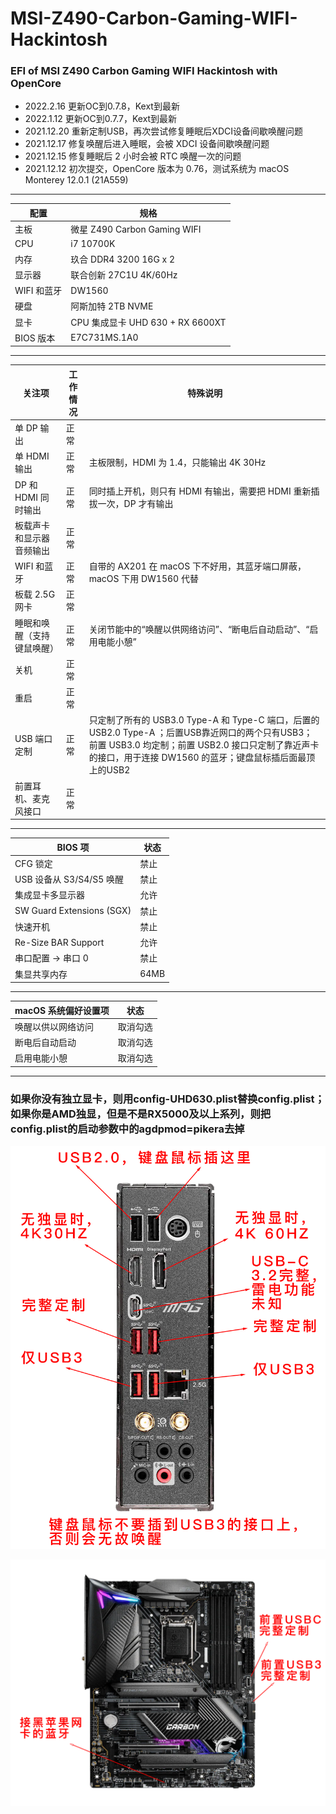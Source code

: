 # MSI-Z490-Carbon-Gaming-WIFI-Hackintosh

### EFI of MSI Z490 Carbon Gaming WIFI Hackintosh with OpenCore

- 2022.2.16 更新OC到0.7.8，Kext到最新
- 2022.1.12 更新OC到0.7.7，Kext到最新
- 2021.12.20 重新定制USB，再次尝试修复睡眠后XDCI设备间歇唤醒问题
- 2021.12.17 修复唤醒后进入睡眠，会被 XDCI 设备间歇唤醒问题
- 2021.12.15 修复睡眠后 2 小时会被 RTC 唤醒一次的问题
- 2021.12.12 初次提交，OpenCore 版本为 0.76，测试系统为 macOS Monterey 12.0.1 (21A559)

---

| 配置        | 规格                         |
| ----------- | ---------------------------- |
| 主板        | 微星 Z490 Carbon Gaming WIFI |
| CPU         | i7 10700K                    |
| 内存        | 玖合 DDR4 3200 16G x 2       |
| 显示器      | 联合创新 27C1U 4K/60Hz       |
| WIFI 和蓝牙 | DW1560                       |
| 硬盘        | 阿斯加特 2TB NVME            |
| 显卡        | CPU 集成显卡 UHD 630 + RX 6600XT       |
| BIOS 版本   | E7C731MS.1A0                 |

---

| 关注项                     | 工作情况 | 特殊说明                                                                                                                                                   |
| -------------------------- | -------- | ---------------------------------------------------------------------------------------------------------------------------------------------------------- |
| 单 DP 输出                 | 正常     |                                                                                                                                                            |
| 单 HDMI 输出               | 正常     | 主板限制，HDMI 为 1.4，只能输出 4K 30Hz                                                                                                                    |
| DP 和 HDMI 同时输出        | 正常     | 同时插上开机，则只有 HDMI 有输出，需要把 HDMI 重新插拔一次，DP 才有输出                                                                                    |
| 板载声卡和显示器音频输出   | 正常     |                                                                                                                                                            |
| WIFI 和蓝牙                | 正常     | 自带的 AX201 在 macOS 下不好用，其蓝牙端口屏蔽，macOS 下用 DW1560 代替                                                                                     |
| 板载 2.5G 网卡             | 正常     |                                                                                                                                                            |
| 睡眠和唤醒（支持键鼠唤醒） | 正常     | 关闭节能中的“唤醒以供网络访问”、“断电后自动启动”、“启用电能小憩”                                                                                           |
| 关机                       | 正常     |                                                                                                                                                            |
| 重启                       | 正常     |                                                                                                                                                            |
| USB 端口定制               | 正常     | 只定制了所有的 USB3.0 Type-A 和 Type-C 端口，后置的 USB2.0 Type-A ；后置USB靠近网口的两个只有USB3；前置 USB3.0 均定制；前置 USB2.0 接口只定制了靠近声卡的接口，用于连接 DW1560 的蓝牙；键盘鼠标插后面最顶上的USB2 |
| 前置耳机、麦克风接口       | 正常     |                                                                                                                                                            |

---

| BIOS 项                   | 状态 |
| ------------------------- | ---- |
| CFG 锁定                  | 禁止 |
| USB 设备从 S3/S4/S5 唤醒  | 禁止 |
| 集成显卡多显示器          | 允许 |
| SW Guard Extensions (SGX) | 禁止 |
| 快速开机                  | 禁止 |
| Re-Size BAR Support       | 允许 |
| 串口配置 -> 串口 0        | 禁止 |
| 集显共享内存              | 64MB |

---

| macOS 系统偏好设置项                   | 状态     |
| -------------------------------------- | -------- |
| 唤醒以供以网络访问                     | 取消勾选 |
| 断电后自动启动                         | 取消勾选 |
| 启用电能小憩                           | 取消勾选 |


---

### 如果你没有独立显卡，则用config-UHD630.plist替换config.plist；如果你是AMD独显，但是不是RX5000及以上系列，则把config.plist的启动参数中的agdpmod=pikera去掉

![back-panel](/images/back-panel.png)

![mb](/images/mb.png)
